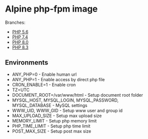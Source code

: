 # Alpine php-fpm image

Branches:
- [PHP 5.6](https://github.com/lexinzector/alpine_php_fpm/tree/branch_5.6)
- [PHP 7.4](https://github.com/lexinzector/alpine_php_fpm/tree/branch_7.4)
- [PHP 8.0](https://github.com/lexinzector/alpine_php_fpm/tree/branch_8.0)
- [PHP 8.3](https://github.com/lexinzector/alpine_php_fpm/tree/branch_8.3)


## Environments

- ANY_PHP=0 - Enable human url
- ANY_PHP=1 - Enable access by direct php file
- CRON_ENABLE=1 - Enable cron
- TZ=UTC
- DOCUMENT_ROOT=/var/www/html - Setup document root folder
- MYSQL_HOST, MYSQL_LOGIN, MYSQL_PASSWORD, MYSQL_DATABASE - MySQL settings
- WWW_UID, WWW_GID - Setup www user and group id
- MAX_UPLOAD_SIZE - Setup max upload size
- MEMORY_LIMIT  - Setup php memory limit
- PHP_TIME_LIMIT - Setup php time limit
- POST_MAX_SIZE - Setup post max size
